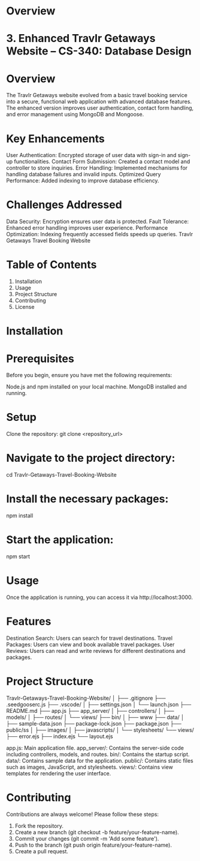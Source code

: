 # Overview

# 3. Enhanced Travlr Getaways Website – CS-340: Database Design

# Overview
The Travlr Getaways website evolved from a basic travel booking service into a secure, functional web application with advanced database features. The enhanced version improves user authentication, contact form handling, and error management using MongoDB and Mongoose.

# Key Enhancements
User Authentication: Encrypted storage of user data with sign-in and sign-up functionalities.
Contact Form Submission: Created a contact model and controller to store inquiries.
Error Handling: Implemented mechanisms for handling database failures and invalid inputs.
Optimized Query Performance: Added indexing to improve database efficiency.

# Challenges Addressed
Data Security: Encryption ensures user data is protected.
Fault Tolerance: Enhanced error handling improves user experience.
Performance Optimization: Indexing frequently accessed fields speeds up queries.
Travlr Getaways Travel Booking Website

# Table of Contents
1. Installation
2. Usage
3. Project Structure
4. Contributing
5. License

# Installation

# Prerequisites
Before you begin, ensure you have met the following requirements:

Node.js and npm installed on your local machine.
MongoDB installed and running.

# Setup
Clone the repository:
git clone <repository_url>

# Navigate to the project directory:
cd Travlr-Getaways-Travel-Booking-Website

# Install the necessary packages:
npm install

# Start the application:
npm start

# Usage
Once the application is running, you can access it via http://localhost:3000.

# Features
Destination Search: Users can search for travel destinations.
Travel Packages: Users can view and book available travel packages.
User Reviews: Users can read and write reviews for different destinations and packages.

# Project Structure
Travlr-Getaways-Travel-Booking-Website/
│
├── .gitignore
├── .seedgooserc.js
├── .vscode/
│   ├── settings.json
│   └── launch.json
├── README.md
├── app.js
├── app_server/
│   ├── controllers/
│   ├── models/
│   ├── routes/
│   └── views/
├── bin/
│   ├── www
├── data/
│   ├── sample-data.json
├── package-lock.json
├── package.json
├── public/ss
│   ├── images/
│   ├── javascripts/
│   └── stylesheets/
└── views/
    ├── error.ejs
    ├── index.ejs
    └── layout.ejs

app.js: Main application file.
app_server/: Contains the server-side code including controllers, models, and routes.
bin/: Contains the startup script.
data/: Contains sample data for the application.
public/: Contains static files such as images, JavaScript, and stylesheets.
views/: Contains view templates for rendering the user interface.

# Contributing
Contributions are always welcome! Please follow these steps:

1. Fork the repository.
2. Create a new branch (git checkout -b feature/your-feature-name).
3. Commit your changes (git commit -m 'Add some feature').
4. Push to the branch (git push origin feature/your-feature-name).
5. Create a pull request.
